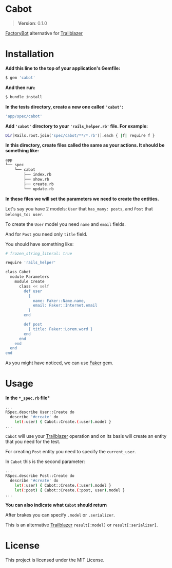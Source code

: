 # Cabot

> **Version**: 0.1.0

[FactoryBot](https://github.com/thoughtbot/factory_bot) alternative for [Trailblazer](https://github.com/trailblazer/trailblazer)

# Installation

**Add this line to the top of your application's Gemfile:**

```sh
$ gem 'cabot'
```

**And then run:**

```sh
$ bundle install
```

**In the tests directory, create a new one called ```'cabot'```:**

```sh
'app/spec/cabot'
```

**Add ```'cabot'``` directory to your ```'rails_helper.rb'``` file. For example:**

```sh
Dir[Rails.root.join('spec/cabot/**/*.rb')].each { |f| require f }
```

**In this directory, create files called the same as your actions. It should be something like:**

```sh
app
└── spec
    └── cabot
        ├── index.rb
        ├── show.rb
        ├── create.rb
        └── update.rb
```

**In these files we will set the parameters we need to create the entities.**

Let's say you have 2 models: ```User``` that ```has_many: posts```, and ```Post``` that ```belongs_to: user```.

To create the ```User``` model you need ```name``` and ```email``` fields.

And for ```Post``` you need only ```title``` field.

You should have something like:

```sh
# frozen_string_literal: true

require 'rails_helper'

class Cabot
  module Parameters
    module Create
      class << self
        def user
          {
            name: Faker::Name.name,
            email: Faker::Internet.email
          }
        end

        def post
          { title: Faker::Lorem.word }
        end
      end
    end
  end
end
```
As you might have noticed, we can use [Faker](https://github.com/stympy/faker/) gem.

# Usage

**In the ```*_spec.rb``` file***

```sh
...
RSpec.describe User::Create do
  describe '#create' do
    let(:user) { Cabot::Create.(:user).model }
...
```

```Cabot``` will use your [Trailblazer](https://github.com/trailblazer/trailblazer) operation
and on its basis will create an entity that you need for the test.

For creating ```Post``` entity you need to specify the ```current_user```. 

In ```Cabot``` this is the second parameter:

```sh
...
RSpec.describe Post::Create do
  describe '#create' do
    let(:user) { Cabot::Create.(:user).model }
    let(:post) { Cabot::Create.(:post, user).model }
...
```

**You can also indicate what ```Cabot``` should return**

After brakes you can specify ```.model``` or ```.serializer```. 

This is an alternative [Trailblazer](https://github.com/trailblazer/trailblazer) ```result[:model]``` or ```result[:serializer]```.

# License

This project is licensed under the MIT License.




